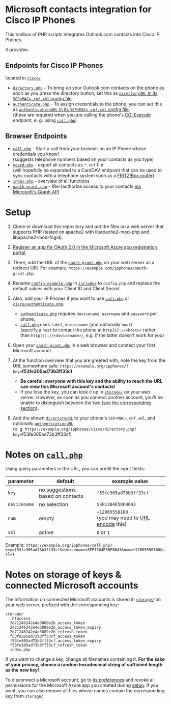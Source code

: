 # Microsoft contacts integration for Cisco IP Phones
This toolbox of PHP scripts integrates Outlook.com contacts into Cisco IP Phones.

It provides:

## Endpoints for Cisco IP Phones
located in [`cisco/`](cisco/)
 - [`directory.php`](cisco/directory.php) - To bring up your Outlook.com contacts on the phone as soon as you press the directory button, set this as [`directoryURL` in its `SEP<MAC>.cnf.xml` config file](https://usecallmanager.nz/sepmac-cnf-xml.html#directoryURL).
 - [`authenticate.php`](cisco/authenticate.php) - To assign credentials to the phone, you can set this as [`authenticationURL` in its `SEP<MAC>.cnf.xml` config file](https://usecallmanager.nz/sepmac-cnf-xml.html#authenticationURL).  
   (these are required when you are calling the phone's [CGI Execute](https://usecallmanager.nz/cgi-execute-xml.html) endpoint, e. g. using [`call.php`](#browser-endpoints))
 
 ## Browser Endpoints
  - [`call.php`](#notes-on-callphpcallphp) - Start a call from your browser on an IP Phone whose credentials you know!  
 (suggests telephone numbers based on your contacts as you type)
 - [`vcard.php`](vcard.php) - export all contacts as ``*.vcf`` file  
  (will hopefully be expanded to a CardDAV endpoint that can be used to sync contacts with a telephone system such as a [FRITZ!Box router](https://service.avm.de/help/en/FRITZ-Box-Fon-WLAN-7490/019/hilfe_howto_carddav_kontakte))
- [`index.php`](index.php) - overview of all functions
- [`oauth-grant.php`](oauth-grant.php) - (Re-)authorize access to your contacts [via Microsoft's Graph API](https://docs.microsoft.com/en-us/graph/api/user-list-contacts)

# Setup
1. Clone or download this repository and put the files on a web server that supports PHP (tested on apache2 with libapache2-mod-php and libapache2-mod-fcgid).
2. [Register an app for OAuth 2.0 in the Microsoft Azure app registration portal](https://docs.microsoft.com/en-us/graph/auth-v2-user#1-register-your-app).
3. There, add the URL of the [`oauth-grant.php`](oauth-grant.php) on your web server as a redirect URI. For example, `https://example.com/ipphones/oauth-grant.php`.
4. Rename [`config.example.php`](includes/config.example.php) in [`includes`](includes/) to `config.php` and replace the default values with your Client ID and Client Secret.
5. Also, add your IP Phones if you want to use [`call.php`](#browser-endpoints) or [`cisco/authenticate.php`](#endpoints-for-cisco-ip-phones).
   - [`authenticate.php`](cisco/authenticate.php) requires `devicename`, `username` and `password` per phone,
   - [`call.php`](#notes-on-callphpcallphp) uses `label`, `devicename` (and optionally `host`)  
     (specify a `host` to contact the phone at `http[s]://<host>/` rather than `http[s]://<devicename>/`, e.g. if the latter doesn't work for you)
6. Open your [`oauth-grant.php`](oauth-grant.php) in a web browser and connect your first Microsoft account.
7. At the function overview that you are greeted with, note the key from the URL somewhere safe: `https://example.org/ipphones/?key=`__f53fe305ad73b3ff33cf__
   - __Be careful: everyone with this key and the ability to reach the URL can view this Microsoft account's contacts!__
   - If you lose the key, you can look it up in [`storage/`](#notes-on-storage-of-keys--connected-microsoft-accounts) on your web server. However, as soon as you connect another account, you'll be unable to distinguish between the two [(see the corresponding section)](#notes-on-storage-of-keys--connected-microsoft-accounts).

8. Add the shown [`directoryURL`](#endpoints-for-cisco-ip-phones) to your phone's `SEP<MAC>.cnf.xml`, and optionally [`authenticationURL`](#endpoints-for-cisco-ip-phones)  
   (e. g. `https://example.org/ipphones/cisco/directory.php?key=`f53fe305ad73b3ff33cf)

# Notes on [`call.php`](call.php)
Using query parameters in the URL, you can prefill the input fields:

| parameter    | default                           | example value          |
| ------------ | --------------------------------- | ---------------------- |
| `key`        | no suggestions based on contacts  | `f53fe305ad73b3ff33cf` |
| `devicename` | no selection                      | `SEP1304E58F0643`      |
| `num`        | empty                             | `+12065550100` <br/>(you may need to [URL encode](https://www.urlencoder.org/) this) |
| `ssl`        | active                            | `0` or `1`             |

Example: `https://example.org/ipphones/call.php?key=f53fe305ad73b3ff33cf&devicename=SEP1304E58F0643&num=+12065550100&ssl=1`

# Notes on storage of keys & connected Microsoft accounts
The information on connected Microsoft accounts is stored in [`storage/`](storage/) on your web server, prefixed with the corresponding key:

```
storage/
  .htaccess
  2d71246242e4e3889e2b_access_token
  2d71246242e4e3889e2b_access_token_expiry
  2d71246242e4e3889e2b_refresh_token
  f53fe305ad73b3ff33cf_access_token
  f53fe305ad73b3ff33cf_access_token_expiry
  f53fe305ad73b3ff33cf_refresh_token
  index.php
```

If you want to change a key, change all filenames containing it. __For the sake of your privacy, choose a random hexadecimal string of sufficient length as the new key!__

To disconnect a Microsoft account, go to [its preferences](https://microsoft.com/consent) and revoke all permissions for the Microsoft Azure app you created during [setup](#setup). If you want, you can also remove all files whose names contain the corresponding key from `storage/`.